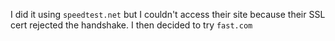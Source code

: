 I did it using `speedtest.net` but I couldn't access their site because their SSL cert rejected the handshake.
I then decided to try `fast.com`

